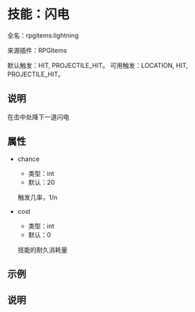 # 技能：闪电

<!-- 本文件是通过游戏内 `/rpgitem gen-wiki` 命令生成的。 -->
<!-- 请只在对应的 "beginCustomXXXX" 与 "endCustomXXXX" 间编辑。  -->
<!-- 如果您想修改技能或其属性的描述， -->
<!-- 请修改 "resources/lang/zh_CN.yml" 中对应的项。 -->

全名：rpgitems:lightning

来源插件：RPGItems

默认触发：HIT, PROJECTILE_HIT。 可用触发：LOCATION, HIT, PROJECTILE_HIT。

<!-- beginCustomHeader -->
<!-- endCustomHeader -->

## 说明

在击中处降下一道闪电
<!-- beginCustomDescription -->
<!-- endCustomDescription -->

## 属性

* chance

  * 类型：int
  * 默认：20

  触发几率，1/n

* cost

  * 类型：int
  * 默认：0

  技能的耐久消耗量


<!-- beginCustomProperties -->
<!-- endCustomProperties -->

## 示例

<!-- beginCustomExample -->
<!-- endCustomExample -->

## 说明

<!-- beginCustomNote -->
<!-- endCustomNote -->